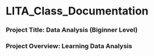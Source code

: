 # LITA_Class_Documentation
### Project Title: Data Analysis (Biginner Level)
### Project Overview: Learning Data Analysis
